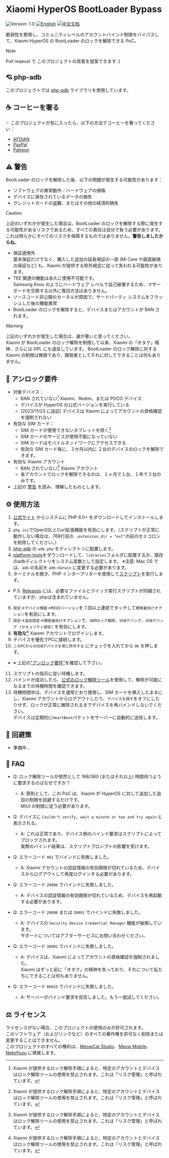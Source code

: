 # Xiaomi HyperOS BootLoader Bypass

![Version: 1.0](https://img.shields.io/badge/Version-1.0-brightgreen?style=for-the-badge) [![English](https://img.shields.io/badge/English-brightgreen?style=for-the-badge)](README.md) [![中文文档](https://img.shields.io/badge/中文文档-brightgreen?style=for-the-badge)](README-zh.md)

脆弱性を悪用し、コミュニティレベルのアカウントバインド制限をバイパスして、Xiaomi HyperOS の BootLoader のロックを解除できる PoC。

> [!NOTE]
> Pull reqeust で このプロジェクトの改善を提案できます :)

## 💘 php-adb

このプロジェクトでは [php-adb](https://github.com/MlgmXyysd/php-adb) ライブラリを使用しています。

## ☕ コーヒーを奢る

✨ このプロジェクトが気に入ったら、以下の方法でコーヒーを奢ってください：

 - [AFDIAN](https://afdian.net/@MlgmXyysd)
 - [PayPal](https://paypal.me/MlgmXyysd)
 - [Patreon](https://www.patreon.com/MlgmXyysd)

## ⚠️ 警告

BootLoader のロックを解除した後、以下の問題が発生する可能性があります：

- ソフトウェアの異常動作／ハードウェアの損傷
- デバイスに保存されているデータの損失
- クレジットカードの盗難、またはその他の経済的損失

> [!CAUTION]
> 上記のいずれかが発生した場合は、BootLoader のロックを解除する際に発生する可能性があるリスクであるため、すべての責任は自分で負う必要があります。  
これは明らかにすべてのリスクを保障するものではありません。**警告しましたからね**。

- 保証適用外  
  基本保証だけでなく、購入した追加の延長保証の一部 (Mi Care や画面破損の保証など) も、Xiaomi が提供する除外規定に従って失われる可能性があります。
- TEE 関連の機能は永久に使用不可能です。  
  Samsung Knox のようにハードウェア レベルで自己破壊するため、マザーボードを交換する以外に復旧方法はありません。
- ソースコード非公開のカーネルが原因で、サードパーティ システムをフラッシュした後の機能異常
- BootLoader のロックを解除すると、デバイスまたはアカウントが BAN されます。

> [!WARNING]
> 上記のいずれかが発生した場合は、運が悪いと思ってください。  
Xiaomi が BootLoader のロック解除を制限して以来、Xiaomi の「オタク」精神、さらには GPL にも違反しています。
> BootLoader のロック解除に対する Xiaomi の制限は無限であり、開発者としてそれに対してできることは何もありません。

## 📲 アンロック要件

- 対象デバイス：
  - BAN されていない[^1] Xiaomi、Redmi、または POCO デバイス
  - デバイスが HyperOS の公式バージョンを実行している
  - (2023/11/23 に追記) デバイスは Xiaomi によってアカウントの資格確認を強制されない
- 有効な SIM カード：
  - SIM カードが使用できないタブレットを除く[^1]
  - SIM カードのサービスが使用不能になっていない
  - SIM カードはモバイルネットワークにアクセスできる
  - 有効な SIM カード毎に、３か月以内に ２台のデバイスのロックを解除できます。
- 有効な Xiaomi アカウント
  - BAN されていない[^1] Xiaomi アカウント
  - 各アカウントでロックを解除できるのは、１ヶ月で１台、１年で３台のみです。
- 上記の [警告](#%EF%B8%8F-警告) を読み、理解したものとします。

[^1]: Xiaomi が提供するロック解除手順によると、特定のアカウントとデバイスはロック解除ツールの使用を禁止されます。これは「リスク管理」と呼ばれています。

## ⚙️ 使用方法
1. [公式サイト](https://www.php.net/downloads) からシステムに PHP 8.0+ をダウンロードしてインストールします。
2. `php.ini`でOpenSSLとCurl拡張機能を有効にします。（スクリプトが正常に動作しない場合は、768行目の` ;extension_dir = "ext"`の前のセミコロンを削除してください。）
3. [php-adb](https://github.com/MlgmXyysd/php-adb) の `adb.php` をディレクトリに配置します。
4. [platform-tools](https://developer.android.com/studio/releases/platform-tools)をダウンロードして、`libraries`フォルダに配置するか、既存のadbディレクトリをシステム変数として設定します。
  ※注意: Mac OS では、`adb` の名前を `adb-darwin` に変更する必要があります。
5. ターミナルを開き、PHP インタープリターを使用して[スクリプト](../bypass.php)を実行します。

- P.S. [Releases](https://github.com/MlgmXyysd/Xiaomi-HyperOS-BootLoader-Bypass/releases/latest) には、必要なファイルとクイック実行スクリプトが同梱されていますが、phpは含まれていません。

6. `設定`→`デバイス情報`→`MIUIバージョン`を７回以上連続でタッチして`開発者向けオプション`を有効にします。
7. `設定`→`追加設定`→`開発者向けオプション`で、`OEMロック解除`、`USBデバッグ`、`USBデバッグ (セキュリティ設定)` を有効にします。
8. **有効な**[^1] Xiaomi アカウントでログインします。
9. デバイスを優先でPCに接続します。
10. `このPCからのUSBデバイスを常に許可する` にチェックを入れてから `OK` を押します。

- ※ 上記の["アンロック要件"](#-アンロック要件)を確認して下さい。

11. スクリプトの指示に従い待機します。
12. バインドが成功したら、[公式のロック解除ツール](https://www.miui.com/unlock/index.html)を使用して、解除が可能になるまでの待機時間を確認できます。
13. 待機時間中は、デバイスを通常どおり使用し、SIM カードを挿入したままにし、Xiaomi アカウントからログアウトしたり、`デバイスを探す`をオフにしたりせず、ロックが正常に解除されるまでデバイスを再バインドしないでください。  
  デバイスは定期的に`HeartBeat`パケットをサーバーに自動的に送信します。

## 📖 回避策

- 準備中...

## 🔖 FAQ

- Q: ロック解除ツールが依然として 168/360 (またはそれ以上) 時間待つように要求するのはなぜですか？
  - A: 原則として、この PoC は、Xiaomi が HyperOS に対して追加した追加の制限を回避するだけです。  
    MIUI の制限に従う必要があります。

- Q: デバイスに `Couldn't verify, wait a minute or two and try again` と表示される。
  - A: これは正常であり、デバイス側のバインド要求はスクリプトによってブロックされます。  
    実際のバインド結果は、スクリプトプロンプトの影響を受けます。

- Q: エラーコード `401` でバインドに失敗しました。
  - A: Xiaomi アカウントの認証情報の有効期限が切れているため、デバイスからログアウトして再度ログインする必要があります。

- Q: エラーコード `20086` でバインドに失敗しました。
  - A: デバイスの認証情報の有効期限が切れているため、デバイスを再起動する必要があります。

- Q: エラーコード `20090` または `20091` でバインドに失敗しました。
  - A: デバイスの `Security Device Credential Manager` 機能が破損しています。  
    サポートについてはアフターサービスにお問い合わせください。

- Q: エラーコード `30001` でバインドに失敗しました。
  - A: デバイスは、Xiaomi によってアカウントの資格確認を強制されました。  
    Xiaomi はずっと前に「オタク」の精神を失っており、それについて私たちにできることは何もありません。

- Q: エラーコード `86015` でバインドに失敗しました。
  - A: サーバーがバインド要求を拒否しました。もう一度試してください。

## ⚖️ ライセンス

ライセンスがない場合、このプロジェクトの使用のみが許可されます。  
このソフトウェア（およびリンクなど）のすべての著作権を許可なく削除または変更することはできません。  
このプロジェクトのすべての権利は、[MeowCat Studio](https://github.com/MeowCat-Studio)、[Meow Mobile](https://github.com/Meow-Mobile)、[NekoYuzu](https://github.com/MlgmXyysd) に帰属します。
